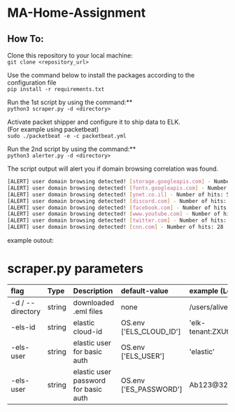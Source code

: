 # MA-Home-Assignment #


## How To:

Clone this repository to your local machine: <br>
    ```git clone <repository_url>```

Use the command below to install the packages according to the configuration file <br>
    ```pip install -r requirements.txt```

Run the 1st script by using the command:**<br>
```python3 scraper.py -d <directory>```


Activate packet shipper and configure it to ship data to ELK.<br>
(For example using packetbeat)<br>
```sudo ./packetbeat -e -c packetbeat.yml```<br>

Run the 2nd script by using the command:**<br>
```python3 alerter.py -d <directory>```<br>

The script output will alert you if domain browsing correlation was found.<br>

```bash
[ALERT] user domain browsing detected! [storage.googleapis.com] - Number of hits: 3
[ALERT] user domain browsing detected! [fonts.googleapis.com] - Number of hits: 22
[ALERT] user domain browsing detected! [ynet.co.il] - Number of hits: 51
[ALERT] user domain browsing detected! [discord.com] - Number of hits: 17
[ALERT] user domain browsing detected! [facebook.com] - Number of hits: 18
[ALERT] user domain browsing detected! [www.youtube.com] - Number of hits: 2
[ALERT] user domain browsing detected! [twitter.com] - Number of hits: 11
[ALERT] user domain browsing detected! [cnn.com] - Number of hits: 28
```
example outout:


# scraper.py parameters
| flag | Type | Description | default-value | example (Legacy Site) 
| :--- | :--- | :--- | :--- | :--- |
| -d / --directory | string | downloaded .eml files | none | /users/alive/email_files/ |
| -els-id | string | elastic cloud-id | OS.env ['ELS_CLOUD_ID'] | 'elk-tenant:ZXUtY2VudHJhbC0xLmF3cy5jbG91Z' |
| -els-user | string | elastic user for basic auth | OS.env ['ELS_USER'] | 'elastic' |
| -els-user | string | elastic user password for basic auth | OS.env ['ES_PASSWORD'] | Ab123@321 |